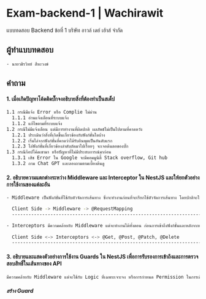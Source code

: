 # Exam-backend-1 | Wachirawit
แบบทดสอบ Backend ข้อที่ 1 บริษัท อาวล์ เดย์ เฮ้าส์ จำกัด

## ผู้ทำแบบทดสอบ
```bash
- นายวชิรวิทย์ สีหะวงษ์
```
## คำถาม
#### 1. เมื่อเกิดปัญหาโค้ดติดบั๊กจงอธิบายสิ่งที่ต้องทำเป็นสเต็ป
```bash
1.1 กรณีมีแจ้ง Error หรือ Complie ไม่ผ่าน
  1.1.1 อ่านแจ้งเตือนที่ระบบแจ้ง
  1.1.2 แก้ไขตามที่ระบบแจ้ง
1.2 กรณีไม่มีแจ้งเตือน แต่มีการทำงานที่ผิดปกติ ผลลัพธ์ไม่เป็นไปตามที่คาดหวัง
  1.2.1 ประเมินว่าสิ่งที่เกิดขึ้นเกี่ยวข้องกับฟังก์ชั่นใดบ้าง
  1.2.2 เริ่มไล่จากฟังก์ชั่นที่คาดว่าได้รับอินพุตเป็นอันดับแรก
  1.2.3 ไล่ฟังก์ชั่นที่เกี่ยวข้องลำดับถัดมาไปเรื่อยๆ จะเจอต้นตอของบั๊ก  
1.3 กรณีก๊อปโค้ดเขามา หรือปัญหาที่ไม่มีประสบการณ์มาก่อน
  1.3.1 เสิช Error ใน Google จะมีคอมมูนิตี้ Stack overflow, Git hub 
  1.3.2 ถาม Chat GPT และลองถามตามเบื้องต้นดู
```
#### 2. อธิบายความแตกต่างระหว่าง Middleware และ Interceptor ใน NestJS และให้ยกตัวอย่างการใช้งานของแต่ละอัน
```bash
- Middleware เป็นฟังก์ชั่นที่ใช้กับตัวจัดการเส้นทาง ซึ่งจะทำงานก่อนที่จะเรียกใช้ตัวจัดการเส้นทาง โดยปกติจะใช้กับพวก Authentication ตรวจสอบ Token จาก Client ก่อนการขอข้อมูล หรือก่อนเข้าถึงการใช้งานฟังก์ชั่นอื่นๆ ใน Application

  Client Side -> Middleware -> @RequestMapping
  ------------------------------------------------------------------------

- Interceptors มีความคล้ายกับ Middleware แต่จะทำงานได้ทั้งตอน ก่อนการเข้าถึงฟังก์ชั่นและหลังจากเสร็จสิ้นการทำงานของฟังก์ชั่น สามารถใช้กับการ Log ค่า Request ต่างๆ หรือปรับแต่งข้อมูลให้พร้อม ก่อนที่จะเข้าถึงฟังก์ชั่น หรือปรับแต่งข้อมูลก่อนส่งให้กลับ Client
  
  Client Side <-> Interceptors <-> @Get, @Post, @Patch, @Delete
  ------------------------------------------------------------------------
```

#### 3. อธิบายและแสดงตัวอย่างการใช้งาน Guards ใน NestJS เพื่อการรับรองการเข้าถึงและการตรวจสอบสิทธิ์ในเส้นทางของ API
```bash
มีความคล้ายกับ Middleware แต่จะใช้กับ Logic ที่เฉพาะเจาะจง หรือการกำหนด Permission ในการเข้าถึงฟังก์ชั่นก่อนที่จะเข้าถึงฟังก์ชั่นนั้น
```
##### สร้าง Guard